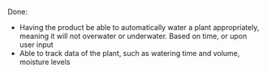 Done:

- Having the product be able to automatically water a plant appropriately, meaning it will not overwater or underwater.  Based on time, or upon user input
- Able to track data of the plant, such as watering time and volume, moisture levels
